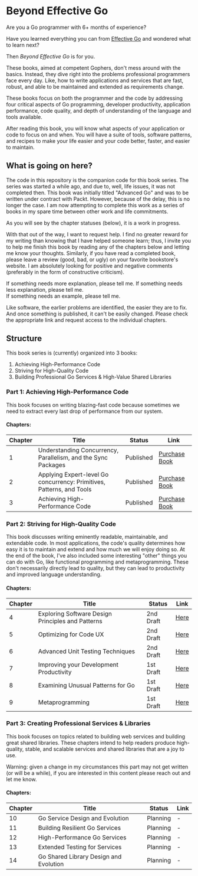 # Beyond Effective Go

Are you a Go programmer with 6+ months of experience?

Have you learned everything you can from [Effective Go](https://golang.org/doc/effective_go.html) and wondered what to learn next?

Then *Beyond Effective Go* is for you.

These books, aimed at competent Gophers, don't mess around with the basics. Instead, they dive right into the problems
professional programmers face every day. Like, how to write applications and services that are fast, robust, and able to
be maintained and extended as requirements change.

These books focus on both the programmer and the code by addressing four critical aspects of Go programming, developer
productivity, application performance, code quality, and depth of understanding of the language and tools available.

After reading this book, you will know what aspects of your application or code to focus on and when. You will have a
suite of tools, software patterns, and recipes to make your life easier and your code better, faster, and easier to
maintain.

## What is going on here?

The code in this repository is the companion code for this book series. The series was started a while ago, and due to,
well, life issues, it was not completed then. This book was initially titled "Advanced Go" and was to be written under
contract with Packt. However, because of the delay, this is no longer the case. I am now attempting to complete this
work as a series of books in my spare time between other work and life commitments.

As you will see by the chapter statuses (below), it is a work in progress.

With that out of the way, I want to request help. I find no greater reward for my writing than knowing that I have
helped someone learn; thus, I invite you to help me finish this book by reading any of the chapters below and letting me
know your thoughts. Similarly, if you have read a completed book, please leave a review (good, bad, or ugly) on your
favorite bookstore's website. I am absolutely looking for positive and negative comments (preferably in the form of
constructive criticism).

If something needs more explanation, please tell me.
If something needs less explanation, please tell me.  
If something needs an example, please tell me.

Like software, the earlier problems are identified, the easier they are to fix. And once something is published, it
can't be easily changed. Please check the appropriate link and request access to the individual chapters.

## Structure

This book series is (currently) organized into 3 books:

1. Achieving High-Performance Code
2. Striving for High-Quality Code
3. Building Professional Go Services & High-Value Shared Libraries

### Part 1: Achieving High-Performance Code

This book focuses on writing blazing-fast code because sometimes we need to extract every last drop of performance from
our system.

#### Chapters:

| Chapter | Title                                                                 | Status    | Link                                     |
|---------|-----------------------------------------------------------------------|-----------|------------------------------------------|
| 1       | Understanding Concurrency, Parallelism, and the Sync Packages         | Published | [Purchase Book](https://amzn.to/3RkWmPb) |
| 2       | Applying Expert-level Go concurrency: Primitives, Patterns, and Tools | Published | [Purchase Book](https://amzn.to/3RkWmPb) |
| 3       | Achieving High-Performance Code                                       | Published | [Purchase Book](https://amzn.to/3RkWmPb) |

### Part 2: Striving for High-Quality Code

This book discusses writing eminently readable, maintainable, and extendable code. In most applications, the code's
quality determines how easy it is to maintain and extend and how much we will enjoy doing so. At the end of the book,
I've also included some interesting "other" things you can do with Go, like functional programming and metaprogramming.
These don't necessarily directly lead to quality, but they can lead to productivity and improved language understanding.

#### Chapters:

| Chapter | Title                                             | Status    | Link                                                                                                     |
|---------|---------------------------------------------------|-----------|----------------------------------------------------------------------------------------------------------|
| 4       | Exploring Software Design Principles and Patterns | 2nd Draft | [Here](https://docs.google.com/document/d/12gFU1d-DPx_4ARuvy10pVsK-PdM3JGt6VNPW-lPJcH8/edit?usp=sharing) |
| 5       | Optimizing for Code UX                            | 2nd Draft | [Here](https://docs.google.com/document/d/1eASV-_ncta_IzuoE7Sitse-g0-MI1_RjHxQtSNsj8Ok/edit?usp=sharing) |
| 6       | Advanced Unit Testing Techniques                  | 2nd Draft | [Here](https://docs.google.com/document/d/1oQLmof-PSS864OWTAOqoYZ7MXVhIlD3mCMahX3JXn8Y/edit?usp=sharing) |
| 7       | Improving your Development Productivity           | 1st Draft | [Here](https://docs.google.com/document/d/1U8K-gskeIeOACPkJNFzfhUVxvMksK-NFbdjEmemquQU/edit?usp=sharing) |
| 8       | Examining Unusual Patterns for Go                 | 1st Draft | [Here](https://docs.google.com/document/d/194RwCzrCQ7sGvb8YbhtvPrw-nGTl7EoNUC8QUHv9G7Q/edit?usp=sharing) |
| 9       | Metaprogramming                                   | 1st Draft | [Here](https://docs.google.com/document/d/1HRqwYg2CoUVwemQDTZ-r9leIVnli-MM3Ot6VCevogyY/edit?usp=sharing) |

### Part 3: Creating Professional Services & Libraries

This book focuses on topics related to building web services and building great shared libraries. These chapters intend
to help readers produce high-quality, stable, and scalable services and shared libraries that are a joy to use.

Warning: given a change in my circumstances this part may not get written (or will be a while), if you are interested in
this content please reach out and let me know.

#### Chapters:

| Chapter | Title                                  | Status   | Link |
|---------|----------------------------------------|----------|------|
| 10      | Go Service Design and Evolution        | Planning | -    |
| 11      | Building Resilient Go Services         | Planning | -    |
| 12      | High-Performance Go Services           | Planning | -    |
| 13      | Extended Testing for Services          | Planning | -    |
| 14      | Go Shared Library Design and Evolution | Planning | -    |
